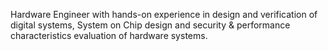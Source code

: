 Hardware Engineer with hands-on experience in design and verification of digital systems, System on Chip design and security & performance characteristics  evaluation of hardware systems. 
